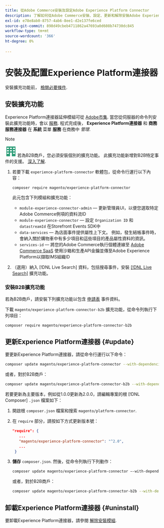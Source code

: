 ```yaml
---
title: 從Adobe Commerce安裝及設定Adobe Experience Platform Connector
description: 了解如何從Adobe Commerce安裝、設定、更新和解除安裝Adobe Experience Platform Connector。
exl-id: e78e8ab0-8757-4ab6-8ee1-d2e137fe6ced
source-git-commit: 898d49cbeb4711862a47693a0d608b74730dc845
workflow-type: tm+mt
source-wordcount: '366'
ht-degree: 0%

---
```


# 安裝及配置Experience Platform連接器

安裝擴充功能前， [檢閱必要條件](overview.md#prereqs).

## 安裝擴充功能

Experience Platform連接器延伸模組可從 [Adobe市集](https://marketplace.magento.com/magento-experience-platform-connector.html). 當您從伺服器的命令列安裝此擴充功能時，會以 [服務](../landing/saas.md). 程式完成後， **Experience Platform連接器** 和 **商務服務連接器** 在 **系統** 菜單 **服務** 在商務中 _管理_.

>[!NOTE]
>
>![適用於Adobe Commerce的B2B](../assets/b2b.svg) 若為B2B商戶，您必須安裝個別的擴充功能。 此擴充功能新增對B2B特定事件的支援。 [深入了解](#install-the-b2b-extension).


1. 若要下載 `experience-platform-connector` 軟體包，從命令行運行以下內容：

   ```bash
   composer require magento/experience-platform-connector
   ```

   此元包含下列模組和擴充功能：

   * `module-experience-connector-admin`  — 更新管理員UI，以便您選取特定Adobe Commerce例項的資料流ID
   * `module-experience-connector`  — 設定 `Organization ID` 和 `datastreamId` 在Storefront Events SDK中
   * `data-services`  — 為店面事件提供屬性上下文。 例如，發生結帳事件時，會納入關於購物車中有多少項目和這些項目的產品屬性資料的資訊。
   * `services-id`  — 將您的Adobe Commerce執行個體連線至 [Adobe Commerce SaaS](../landing/saas.md) 使用沙箱和生產API金鑰並傳至Adobe Experience Platform以擷取IMS組織ID

1. （選用）納入 [!DNL Live Search] 資料，包括搜尋事件，安裝 [[!DNL Live Search]](../live-search/install.md) 擴充功能。

### 安裝B2B擴充功能

若為B2B商戶，請安裝下列擴充功能以包含 [申請表](events.md#b2b-events) 事件資料。

下載 `magento/experience-platform-connector-b2b` 擴充功能，從命令列執行下列項目：

```bash
composer require magento/experience-platform-connector-b2b
```

## 更新Experience Platform連接器 {#update}

要更新Experience Platform連接器，請從命令行運行以下命令：

```bash
composer update magento/experience-platform-connector --with-dependencies
```

或者，對於B2B商戶：

```bash
composer update magento/experience-platform-connector-b2b --with-dependencies
```

若要更新為主要版本，例如從1.0.0更新為2.0.0，請編輯專案的根 [!DNL Composer] `.json` 檔案如下：

1. 開啟根 `composer.json` 檔案和搜索 `magento/platform-connector`.

1. 在 `require` 部分，請按如下方式更新版本號：

   ```json
   "require": {
      ...
      "magento/experience-platform-connector": "^2.0",
      ...
    }
   ```

1. **儲存** `composer.json`. 然後，從命令列執行下列動作：

   ```bash
   composer update magento/experience-platform-connector –-with-dependencies
   ```

   或者，對於B2B商戶：

   ```bash
   composer update magento/experience-platform-connector-b2b --with-dependencies
   ```

## 卸載Experience Platform連接器 {#uninstall}

要卸載Experience Platform連接器，請參閱 [解除安裝模組](https://experienceleague.adobe.com/docs/commerce-operations/installation-guide/tutorials/uninstall-modules.html).
